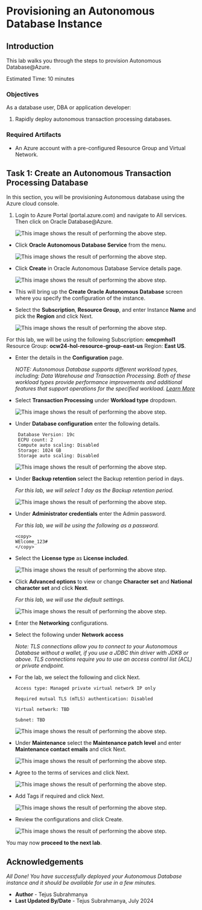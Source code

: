 
# Provisioning an Autonomous Database Instance

## Introduction

This lab walks you through the steps to provision Autonomous Database@Azure. 

Estimated Time: 10 minutes

### Objectives

As a database user, DBA or application developer:

1. Rapidly deploy autonomous transaction processing databases.

### Required Artifacts

- An Azure account with a pre-configured Resource Group and Virtual Network.

## Task 1: Create an Autonomous Transaction Processing Database

In this section, you will be provisioning Autonomous database using the Azure cloud console.

1.	Login to Azure Portal (portal.azure.com) and navigate to All services. Then click on Oracle Database@Azure.


    ![This image shows the result of performing the above step.](./images/oracledb.png " ")

-  Click **Oracle Autonomous Database Service** from the menu.

    ![This image shows the result of performing the above step.](./images/adb.png " ")

- Click **Create** in Oracle Autonomous Database Service details page.

    ![This image shows the result of performing the above step.](./images/createadb.png " ")


-  This will bring up the **Create Oracle Autonomous Database** screen where you specify the configuration of the instance.

- Select the **Subscription**, **Resource Group**, and enter Instance **Name** and  pick the **Region** and click Next.

    ![This image shows the result of performing the above step.](./images/basics.png " ")

For this lab, we will be using the following Subscription: **omcpmhol1** Resource Group: **ocw24-hol-resource-group-east-us** Region: **East US**.

-  Enter the details in the **Configuration** page.

    *NOTE: Autonomous Database supports different workload types, including: Data Warehouse and Transaction Processing. Both of these workload types provide performance improvements and additional features that support operations for the specified workload. [Learn More](https://docs.oracle.com/en/cloud/paas/autonomous-database/serverless/adbsb/about-autonomous-database-workloads.html#GUID-E1C8C5F2-22FB-4225-A3B9-9E78277A5834)*

-  Select **Transaction Processing** under **Workload type** dropdown.
    
    ![This image shows the result of performing the above step.](./images/transaction.png " ")

- Under **Database configuration** enter the following details.
    ```
     Database Version: 19c
     ECPU count: 2
     Compute auto scaling: Disabled
     Storage: 1024 GB
     Storage auto scaling: Disabled
    ```
    ![This image shows the result of performing the above step.](./images/config.png " ")


-  Under **Backup retention** select the Backup retention period in days.
    
    *For this lab, we will select 1 day as the Backup retention period.*

    ![This image shows the result of performing the above step.](./images/backup.png " ")

-  Under **Administrator credentials** enter the Admin password.

    *For this lab, we will be using the following as a password.*

    ```
    <copy>
    WElcome_123#
    </copy>
    ```

- Select the  **License type** as **License included**.

    ![This image shows the result of performing the above step.](./images/license.png " ")

-  Click **Advanced options** to view or change **Character set** and **National character set** and click **Next**.

    *For this lab, we will use the default settings.*

    ![This image shows the result of performing the above step.](./images/char.png " ")


- Enter the **Networking** configurations.

- Select the following under **Network access**
    
    *Note: TLS connections allow you to connect to your Autonomous Database without a wallet, if you use a JDBC thin driver with JDK8 or above. TLS connections require you to use an access control list (ACL) or private endpoint.*

- For the lab, we select the following and click Next. 

    ```
    Access type: Managed private virtual network IP only
    
    Required mutual TLS (mTLS) authentication: Disabled
    
    Virtual network: TBD
    
    Subnet: TBD
    ```

    ![This image shows the result of performing the above step.](./images/network.png " ")
    

- Under **Maintenance** select the **Maintenance patch level** and enter **Maintenance contact emails** and click Next.
    
    ![This image shows the result of performing the above step.](./images/maintenance.png " ")

- Agree to the terms of services and click Next.

    ![This image shows the result of performing the above step.](./images/agree.png " ")

- Add Tags if required and click Next.

    ![This image shows the result of performing the above step.](./images/tags.png " ")


- Review the configurations and click Create.

    ![This image shows the result of performing the above step.](./images/review.png " ")


You may now **proceed to the next lab**.

## Acknowledgements

*All Done! You have successfully deployed your Autonomous Database instance and it should be available for use in a few minutes.*

- **Author** - Tejus Subrahmanya
- **Last Updated By/Date** - Tejus Subrahmanya, July 2024